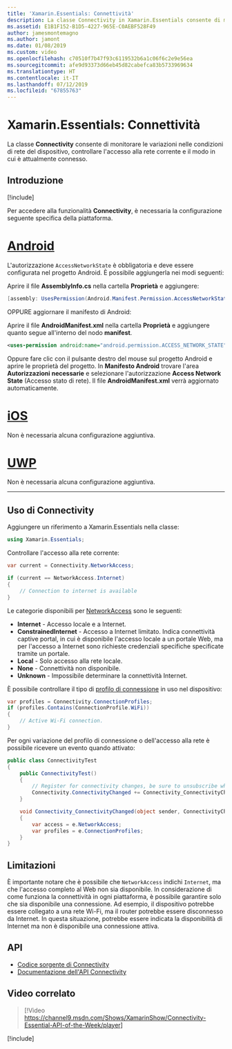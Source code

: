 ```yaml
---
title: 'Xamarin.Essentials: Connettività'
description: La classe Connectivity in Xamarin.Essentials consente di monitorare le variazioni nelle condizioni di rete del dispositivo, controllare l'accesso alla rete corrente e il modo in cui è attualmente connesso.
ms.assetid: E1B1F152-B1D5-4227-965E-C0AEBF528F49
author: jamesmontemagno
ms.author: jamont
ms.date: 01/08/2019
ms.custom: video
ms.openlocfilehash: c70510f7b47f93c6119532b6a1c06f6c2e9e56ea
ms.sourcegitcommit: afe9d93373d66eb45d82cabefca83b5733969634
ms.translationtype: HT
ms.contentlocale: it-IT
ms.lasthandoff: 07/12/2019
ms.locfileid: "67855763"
---
```

# <a name="xamarinessentials-connectivity"></a>Xamarin.Essentials: Connettività

La classe **Connectivity** consente di monitorare le variazioni nelle condizioni di rete del dispositivo, controllare l'accesso alla rete corrente e il modo in cui è attualmente connesso.

## <a name="get-started"></a>Introduzione

[!include[](~/essentials/includes/get-started.md)]

Per accedere alla funzionalità **Connectivity**, è necessaria la configurazione seguente specifica della piattaforma.

# <a name="androidtabandroid"></a>[Android](#tab/android)

L'autorizzazione `AccessNetworkState` è obbligatoria e deve essere configurata nel progetto Android. È possibile aggiungerla nei modi seguenti:

Aprire il file **AssemblyInfo.cs** nella cartella **Proprietà** e aggiungere:

```csharp
[assembly: UsesPermission(Android.Manifest.Permission.AccessNetworkState)]
```

OPPURE aggiornare il manifesto di Android:

Aprire il file **AndroidManifest.xml** nella cartella **Proprietà** e aggiungere quanto segue all'interno del nodo **manifest**.

```xml
<uses-permission android:name="android.permission.ACCESS_NETWORK_STATE" />
```

Oppure fare clic con il pulsante destro del mouse sul progetto Android e aprire le proprietà del progetto. In **Manifesto Android** trovare l'area **Autorizzazioni necessarie** e selezionare l'autorizzazione **Access Network State** (Accesso stato di rete). Il file **AndroidManifest.xml** verrà aggiornato automaticamente.

# <a name="iostabios"></a>[iOS](#tab/ios)

Non è necessaria alcuna configurazione aggiuntiva.

# <a name="uwptabuwp"></a>[UWP](#tab/uwp)

Non è necessaria alcuna configurazione aggiuntiva.

-----

## <a name="using-connectivity"></a>Uso di Connectivity

Aggiungere un riferimento a Xamarin.Essentials nella classe:

```csharp
using Xamarin.Essentials;
```

Controllare l'accesso alla rete corrente:

```csharp
var current = Connectivity.NetworkAccess;

if (current == NetworkAccess.Internet)
{
    // Connection to internet is available
}
```

Le categorie disponibili per [NetworkAccess](xref:Xamarin.Essentials.NetworkAccess) sono le seguenti:

* **Internet** - Accesso locale e a Internet.
* **ConstrainedInternet** - Accesso a Internet limitato. Indica connettività captive portal, in cui è disponibile l'accesso locale a un portale Web, ma per l'accesso a Internet sono richieste credenziali specifiche specificate tramite un portale.
* **Local** - Solo accesso alla rete locale.
* **None** - Connettività non disponibile.
* **Unknown** - Impossibile determinare la connettività Internet.

È possibile controllare il tipo di [profilo di connessione](xref:Xamarin.Essentials.ConnectionProfile) in uso nel dispositivo:

```csharp
var profiles = Connectivity.ConnectionProfiles;
if (profiles.Contains(ConnectionProfile.WiFi))
{
    // Active Wi-Fi connection.
}
```

Per ogni variazione del profilo di connessione o dell'accesso alla rete è possibile ricevere un evento quando attivato:

```csharp
public class ConnectivityTest
{
    public ConnectivityTest()
    {
        // Register for connectivity changes, be sure to unsubscribe when finished
        Connectivity.ConnectivityChanged += Connectivity_ConnectivityChanged;
    }

    void Connectivity_ConnectivityChanged(object sender, ConnectivityChangedEventArgs e)
    {
        var access = e.NetworkAccess;
        var profiles = e.ConnectionProfiles;
    }
}
```

## <a name="limitations"></a>Limitazioni

È importante notare che è possibile che `NetworkAccess` indichi `Internet`, ma che l'accesso completo al Web non sia disponibile. In considerazione di come funziona la connettività in ogni piattaforma, è possibile garantire solo che sia disponibile una connessione. Ad esempio, il dispositivo potrebbe essere collegato a una rete Wi-Fi, ma il router potrebbe essere disconnesso da Internet. In questa situazione, potrebbe essere indicata la disponibilità di Internet ma non è disponibile una connessione attiva.

## <a name="api"></a>API

* [Codice sorgente di Connectivity](https://github.com/xamarin/Essentials/tree/master/Xamarin.Essentials/Connectivity)
* [Documentazione dell'API Connectivity](xref:Xamarin.Essentials.Connectivity)

## <a name="related-video"></a>Video correlato

> [!Video https://channel9.msdn.com/Shows/XamarinShow/Connectivity-Essential-API-of-the-Week/player]

[!include[](~/essentials/includes/xamarin-show-essentials.md)]

